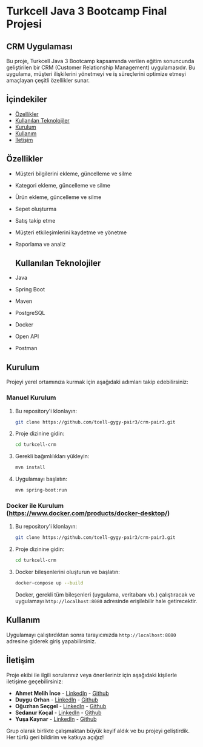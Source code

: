 # Turkcell Java 3 Bootcamp Final Projesi

## CRM Uygulaması

Bu proje, Turkcell Java 3 Bootcamp kapsamında verilen eğitim sonuncunda geliştirilen bir CRM (Customer Relationship Management) uygulamasıdır. 
Bu uygulama, müşteri ilişkilerini yönetmeyi ve iş süreçlerini optimize etmeyi amaçlayan çeşitli özellikler sunar.

## İçindekiler
- [Özellikler](#özellikler)
- [Kullanılan Teknolojiler](#kullanılan-teknolojiler)
- [Kurulum](#kurulum)
- [Kullanım](#kullanım)
- [İletişim](#iletişim)


## Özellikler

- Müşteri bilgilerini ekleme, güncelleme ve silme
- Kategori ekleme, güncelleme ve silme
- Ürün ekleme, güncelleme ve silme
- Sepet oluşturma
- Satış takip etme
- Müşteri etkileşimlerini kaydetme ve yönetme
- Raporlama ve analiz 


  ## Kullanılan Teknolojiler

- Java
- Spring Boot
- Maven
- PostgreSQL
- Docker
- Open API
- Postman

## Kurulum

Projeyi yerel ortamınıza kurmak için aşağıdaki adımları takip edebilirsiniz:
### Manuel Kurulum

1. Bu repository'i klonlayın:
    ```bash
    git clone https://github.com/tcell-gygy-pair3/crm-pair3.git
    ```

2. Proje dizinine gidin:
    ```bash
    cd turkcell-crm
    ```

3. Gerekli bağımlılıkları yükleyin:
    ```bash
    mvn install
    ```

4. Uygulamayı başlatın:
    ```bash
    mvn spring-boot:run
    ```
    
### Docker ile Kurulum (https://www.docker.com/products/docker-desktop/)

 1. Bu repository'i klonlayın:
    ```bash
    git clone https://github.com/tcell-gygy-pair3/crm-pair3.git
    ```

2. Proje dizinine gidin:
    ```bash
    cd turkcell-crm
    ```
    
3. Docker bileşenlerini oluşturun ve başlatın:
    ```bash
    docker-compose up --build
    ```

    Docker, gerekli tüm bileşenleri (uygulama, veritabanı vb.) çalıştıracak ve uygulamayı `http://localhost:8080` adresinde erişilebilir hale getirecektir.

## Kullanım

Uygulamayı çalıştırdıktan sonra tarayıcınızda `http://localhost:8080` adresine giderek giriş yapabilirsiniz. 

## İletişim
Proje ekibi ile ilgili sorularınız veya önerileriniz için aşağıdaki kişilerle iletişime geçebilirsiniz:

- **Ahmet Melih İnce** - [LinkedIn](https://www.linkedin.com/in/melihince/) - [Github](https://github.com/melihnc)
- **Duygu Orhan** - [LinkedIn](https://www.linkedin.com/in/duygu-orhan-9a7a711ba/) - [Github](https://github.com/duygu2)
- **Oğuzhan Seçgel** - [LinkedIn](https://www.linkedin.com/in/oguzhansecgel) - [Github](https://github.com/oguzhansecgel)
- **Sedanur Koçal** - [LinkedIn](https://www.linkedin.com/in/sedanurkocal/) - [Github](https://github.com/SedanurKocal)
- **Yuşa Kaynar** - [LinkedIn](https://www.linkedin.com/in/yusa-kaynar/) - [Github](https://github.com/yusadev24)

Grup olarak birlikte çalışmaktan büyük keyif aldık ve bu projeyi geliştirdik. Her türlü geri bildirim ve katkıya açığız!

